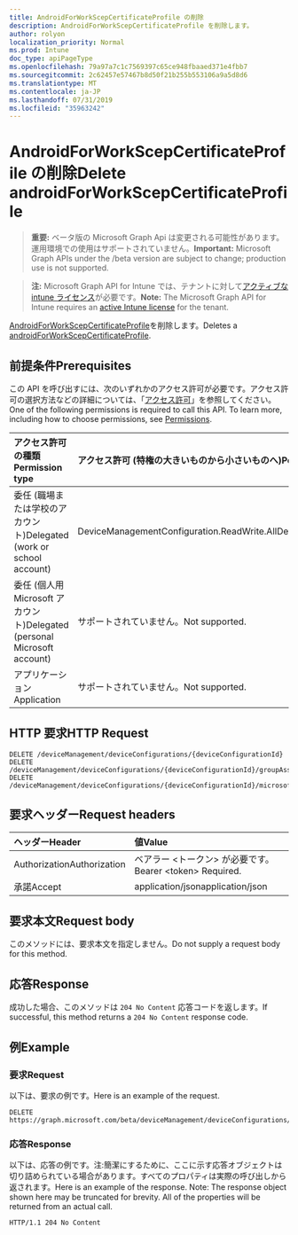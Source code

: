 ```yaml
---
title: AndroidForWorkScepCertificateProfile の削除
description: AndroidForWorkScepCertificateProfile を削除します。
author: rolyon
localization_priority: Normal
ms.prod: Intune
doc_type: apiPageType
ms.openlocfilehash: 79a97a7c1c7569397c65ce948fbaaed371e4fbb7
ms.sourcegitcommit: 2c62457e57467b8d50f21b255b553106a9a5d8d6
ms.translationtype: MT
ms.contentlocale: ja-JP
ms.lasthandoff: 07/31/2019
ms.locfileid: "35963242"
---
```

# <a name="delete-androidforworkscepcertificateprofile"></a><span data-ttu-id="3d6cf-103">AndroidForWorkScepCertificateProfile の削除</span><span class="sxs-lookup"><span data-stu-id="3d6cf-103">Delete androidForWorkScepCertificateProfile</span></span>

> <span data-ttu-id="3d6cf-104">**重要:** ベータ版の Microsoft Graph Api は変更される可能性があります。運用環境での使用はサポートされていません。</span><span class="sxs-lookup"><span data-stu-id="3d6cf-104">**Important:** Microsoft Graph APIs under the /beta version are subject to change; production use is not supported.</span></span>

> <span data-ttu-id="3d6cf-105">**注:** Microsoft Graph API for Intune では、テナントに対して[アクティブな intune ライセンス](https://go.microsoft.com/fwlink/?linkid=839381)が必要です。</span><span class="sxs-lookup"><span data-stu-id="3d6cf-105">**Note:** The Microsoft Graph API for Intune requires an [active Intune license](https://go.microsoft.com/fwlink/?linkid=839381) for the tenant.</span></span>

<span data-ttu-id="3d6cf-106">[AndroidForWorkScepCertificateProfile](../resources/intune-deviceconfig-androidforworkscepcertificateprofile.md)を削除します。</span><span class="sxs-lookup"><span data-stu-id="3d6cf-106">Deletes a [androidForWorkScepCertificateProfile](../resources/intune-deviceconfig-androidforworkscepcertificateprofile.md).</span></span>

## <a name="prerequisites"></a><span data-ttu-id="3d6cf-107">前提条件</span><span class="sxs-lookup"><span data-stu-id="3d6cf-107">Prerequisites</span></span>
<span data-ttu-id="3d6cf-p101">この API を呼び出すには、次のいずれかのアクセス許可が必要です。アクセス許可の選択方法などの詳細については、「[アクセス許可](/graph/permissions-reference)」を参照してください。</span><span class="sxs-lookup"><span data-stu-id="3d6cf-p101">One of the following permissions is required to call this API. To learn more, including how to choose permissions, see [Permissions](/graph/permissions-reference).</span></span>

|<span data-ttu-id="3d6cf-110">アクセス許可の種類</span><span class="sxs-lookup"><span data-stu-id="3d6cf-110">Permission type</span></span>|<span data-ttu-id="3d6cf-111">アクセス許可 (特権の大きいものから小さいものへ)</span><span class="sxs-lookup"><span data-stu-id="3d6cf-111">Permissions (from most to least privileged)</span></span>|
|:---|:---|
|<span data-ttu-id="3d6cf-112">委任 (職場または学校のアカウント)</span><span class="sxs-lookup"><span data-stu-id="3d6cf-112">Delegated (work or school account)</span></span>|<span data-ttu-id="3d6cf-113">DeviceManagementConfiguration.ReadWrite.All</span><span class="sxs-lookup"><span data-stu-id="3d6cf-113">DeviceManagementConfiguration.ReadWrite.All</span></span>|
|<span data-ttu-id="3d6cf-114">委任 (個人用 Microsoft アカウント)</span><span class="sxs-lookup"><span data-stu-id="3d6cf-114">Delegated (personal Microsoft account)</span></span>|<span data-ttu-id="3d6cf-115">サポートされていません。</span><span class="sxs-lookup"><span data-stu-id="3d6cf-115">Not supported.</span></span>|
|<span data-ttu-id="3d6cf-116">アプリケーション</span><span class="sxs-lookup"><span data-stu-id="3d6cf-116">Application</span></span>|<span data-ttu-id="3d6cf-117">サポートされていません。</span><span class="sxs-lookup"><span data-stu-id="3d6cf-117">Not supported.</span></span>|

## <a name="http-request"></a><span data-ttu-id="3d6cf-118">HTTP 要求</span><span class="sxs-lookup"><span data-stu-id="3d6cf-118">HTTP Request</span></span>
<!-- {
  "blockType": "ignored"
}
-->
``` http
DELETE /deviceManagement/deviceConfigurations/{deviceConfigurationId}
DELETE /deviceManagement/deviceConfigurations/{deviceConfigurationId}/groupAssignments/{deviceConfigurationGroupAssignmentId}/deviceConfiguration
DELETE /deviceManagement/deviceConfigurations/{deviceConfigurationId}/microsoft.graph.windowsDomainJoinConfiguration/networkAccessConfigurations/{deviceConfigurationId}
```

## <a name="request-headers"></a><span data-ttu-id="3d6cf-119">要求ヘッダー</span><span class="sxs-lookup"><span data-stu-id="3d6cf-119">Request headers</span></span>
|<span data-ttu-id="3d6cf-120">ヘッダー</span><span class="sxs-lookup"><span data-stu-id="3d6cf-120">Header</span></span>|<span data-ttu-id="3d6cf-121">値</span><span class="sxs-lookup"><span data-stu-id="3d6cf-121">Value</span></span>|
|:---|:---|
|<span data-ttu-id="3d6cf-122">Authorization</span><span class="sxs-lookup"><span data-stu-id="3d6cf-122">Authorization</span></span>|<span data-ttu-id="3d6cf-123">ベアラー &lt;トークン&gt; が必要です。</span><span class="sxs-lookup"><span data-stu-id="3d6cf-123">Bearer &lt;token&gt; Required.</span></span>|
|<span data-ttu-id="3d6cf-124">承諾</span><span class="sxs-lookup"><span data-stu-id="3d6cf-124">Accept</span></span>|<span data-ttu-id="3d6cf-125">application/json</span><span class="sxs-lookup"><span data-stu-id="3d6cf-125">application/json</span></span>|

## <a name="request-body"></a><span data-ttu-id="3d6cf-126">要求本文</span><span class="sxs-lookup"><span data-stu-id="3d6cf-126">Request body</span></span>
<span data-ttu-id="3d6cf-127">このメソッドには、要求本文を指定しません。</span><span class="sxs-lookup"><span data-stu-id="3d6cf-127">Do not supply a request body for this method.</span></span>

## <a name="response"></a><span data-ttu-id="3d6cf-128">応答</span><span class="sxs-lookup"><span data-stu-id="3d6cf-128">Response</span></span>
<span data-ttu-id="3d6cf-129">成功した場合、このメソッドは `204 No Content` 応答コードを返します。</span><span class="sxs-lookup"><span data-stu-id="3d6cf-129">If successful, this method returns a `204 No Content` response code.</span></span>

## <a name="example"></a><span data-ttu-id="3d6cf-130">例</span><span class="sxs-lookup"><span data-stu-id="3d6cf-130">Example</span></span>

### <a name="request"></a><span data-ttu-id="3d6cf-131">要求</span><span class="sxs-lookup"><span data-stu-id="3d6cf-131">Request</span></span>
<span data-ttu-id="3d6cf-132">以下は、要求の例です。</span><span class="sxs-lookup"><span data-stu-id="3d6cf-132">Here is an example of the request.</span></span>
``` http
DELETE https://graph.microsoft.com/beta/deviceManagement/deviceConfigurations/{deviceConfigurationId}
```

### <a name="response"></a><span data-ttu-id="3d6cf-133">応答</span><span class="sxs-lookup"><span data-stu-id="3d6cf-133">Response</span></span>
<span data-ttu-id="3d6cf-p102">以下は、応答の例です。注:簡潔にするために、ここに示す応答オブジェクトは切り詰められている場合があります。すべてのプロパティは実際の呼び出しから返されます。</span><span class="sxs-lookup"><span data-stu-id="3d6cf-p102">Here is an example of the response. Note: The response object shown here may be truncated for brevity. All of the properties will be returned from an actual call.</span></span>
``` http
HTTP/1.1 204 No Content
```





